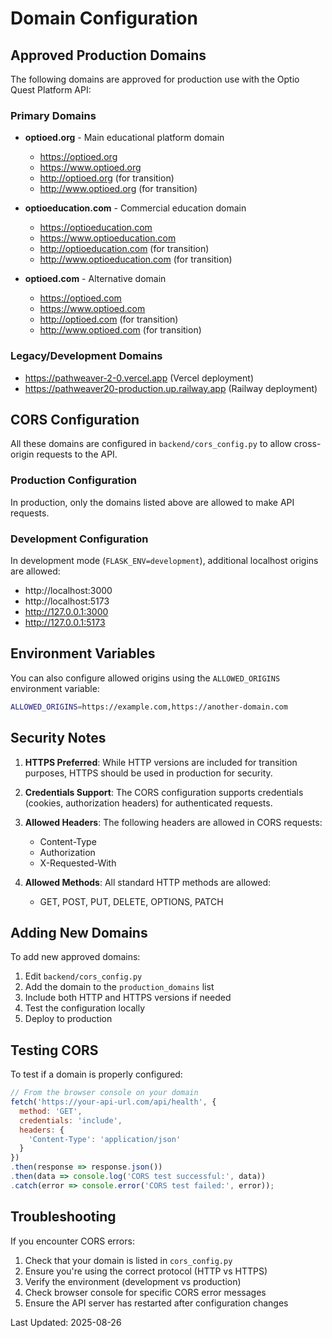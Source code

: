 # Domain Configuration

## Approved Production Domains

The following domains are approved for production use with the Optio Quest Platform API:

### Primary Domains
- **optioed.org** - Main educational platform domain
  - https://optioed.org
  - https://www.optioed.org
  - http://optioed.org (for transition)
  - http://www.optioed.org (for transition)

- **optioeducation.com** - Commercial education domain
  - https://optioeducation.com
  - https://www.optioeducation.com
  - http://optioeducation.com (for transition)
  - http://www.optioeducation.com (for transition)

- **optioed.com** - Alternative domain
  - https://optioed.com
  - https://www.optioed.com
  - http://optioed.com (for transition)
  - http://www.optioed.com (for transition)

### Legacy/Development Domains
- https://pathweaver-2-0.vercel.app (Vercel deployment)
- https://pathweaver20-production.up.railway.app (Railway deployment)

## CORS Configuration

All these domains are configured in `backend/cors_config.py` to allow cross-origin requests to the API.

### Production Configuration
In production, only the domains listed above are allowed to make API requests.

### Development Configuration
In development mode (`FLASK_ENV=development`), additional localhost origins are allowed:
- http://localhost:3000
- http://localhost:5173
- http://127.0.0.1:3000
- http://127.0.0.1:5173

## Environment Variables

You can also configure allowed origins using the `ALLOWED_ORIGINS` environment variable:
```bash
ALLOWED_ORIGINS=https://example.com,https://another-domain.com
```

## Security Notes

1. **HTTPS Preferred**: While HTTP versions are included for transition purposes, HTTPS should be used in production for security.

2. **Credentials Support**: The CORS configuration supports credentials (cookies, authorization headers) for authenticated requests.

3. **Allowed Headers**: The following headers are allowed in CORS requests:
   - Content-Type
   - Authorization
   - X-Requested-With

4. **Allowed Methods**: All standard HTTP methods are allowed:
   - GET, POST, PUT, DELETE, OPTIONS, PATCH

## Adding New Domains

To add new approved domains:

1. Edit `backend/cors_config.py`
2. Add the domain to the `production_domains` list
3. Include both HTTP and HTTPS versions if needed
4. Test the configuration locally
5. Deploy to production

## Testing CORS

To test if a domain is properly configured:

```javascript
// From the browser console on your domain
fetch('https://your-api-url.com/api/health', {
  method: 'GET',
  credentials: 'include',
  headers: {
    'Content-Type': 'application/json'
  }
})
.then(response => response.json())
.then(data => console.log('CORS test successful:', data))
.catch(error => console.error('CORS test failed:', error));
```

## Troubleshooting

If you encounter CORS errors:

1. Check that your domain is listed in `cors_config.py`
2. Ensure you're using the correct protocol (HTTP vs HTTPS)
3. Verify the environment (development vs production)
4. Check browser console for specific CORS error messages
5. Ensure the API server has restarted after configuration changes

Last Updated: 2025-08-26